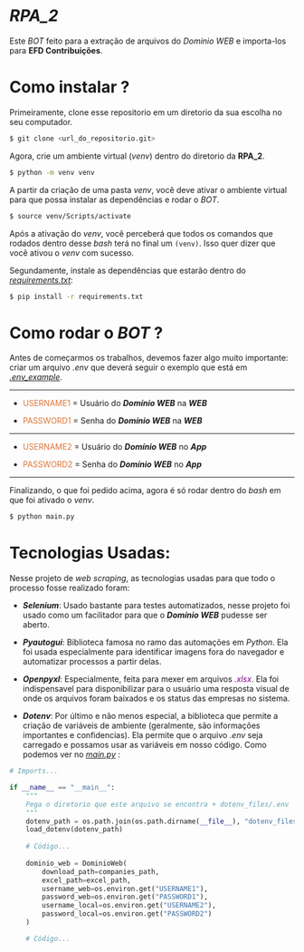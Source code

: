 # *RPA_2*

Este *BOT* feito para a extração de arquivos do *Dominio WEB* e importa-los para **EFD Contribuições**.

# Como instalar ?

Primeiramente, clone esse repositorio em um diretorio da sua escolha no seu computador.

```bash
$ git clone <url_do_repositorio.git>
```

Agora, crie um ambiente virtual (*venv*) dentro do diretorio da **RPA_2**.

```bash
$ python -m venv venv
```

A partir da criação de uma pasta *venv*, você deve ativar o ambiente virtual para que possa instalar as dependências e rodar o *BOT*.

```bash
$ source venv/Scripts/activate
```

Após a ativação do *venv*, você perceberá que todos os comandos que rodados dentro desse *bash* terá no final um ```(venv)```. Isso quer dizer que você ativou o *venv* com sucesso.

Segundamente, instale as dependências que estarão dentro do [*requirements.txt*](requirements.txt):

```bash
$ pip install -r requirements.txt
```

# Como rodar o *BOT* ?

Antes de começarmos os trabalhos, devemos fazer algo muito importante: criar um arquivo *.env* que deverá seguir o exemplo que está em [*.env_example*](dotenv_files/.env_example).

---

- <span style="color:#dd7538">USERNAME1</span> = Usuário do ***Domínio WEB*** na ***WEB***

- <span style="color:#dd7538">PASSWORD1</span> = Senha do ***Domínio WEB*** na ***WEB***

---

- <span style="color:#dd7538">USERNAME2</span> = Usuário do ***Domínio WEB*** no ***App***

- <span style="color:#dd7538">PASSWORD2</span> = Senha do ***Domínio WEB*** no ***App***

---

Finalizando, o que foi pedido acima, agora é só rodar dentro do *bash* em que foi ativado o *venv*.

```bash
$ python main.py
```


# Tecnologias Usadas:

Nesse projeto de *web scraping*, as tecnologias usadas para que todo o processo fosse realizado foram:

- ***Selenium***: Usado bastante para testes automatizados, nesse projeto foi usado como um facilitador para que o ***Domínio WEB*** pudesse ser aberto.

- ***Pyautogui***: Biblioteca famosa no ramo das automações em *Python*. Ela foi usada especialmente para identificar imagens fora do navegador e automatizar processos a partir delas.

- ***Openpyxl***: Especialmente, feita para mexer em arquivos <span style="color:#800080">*.xlsx*</span>. Ela foi indispensavel para disponibilizar para o usuário uma resposta visual de onde os arquivos foram baixados e os status das empresas no sistema.

- ***Dotenv***: Por último e não menos especial, a biblioteca que permite a criação de variáveis de ambiente (geralmente, são informações importantes e confidencias). Ela permite que o arquivo *.env* seja carregado e possamos usar as variáveis em nosso código. Como podemos ver no [*main.py*](main.py) :
```python
# Imports...

if __name__ == "__main__":
    """
    Pega o diretorio que este arquivo se encontra + dotenv_files/.env
    """
    dotenv_path = os.path.join(os.path.dirname(__file__), "dotenv_files/.env") 
    load_dotenv(dotenv_path)
    
    # Código...
    
    dominio_web = DominioWeb(
        download_path=companies_path,
        excel_path=excel_path,
        username_web=os.environ.get("USERNAME1"),
        password_web=os.environ.get("PASSWORD1"),
        username_local=os.environ.get("USERNAME2"),
        password_local=os.environ.get("PASSWORD2")
    )

    # Código...
```